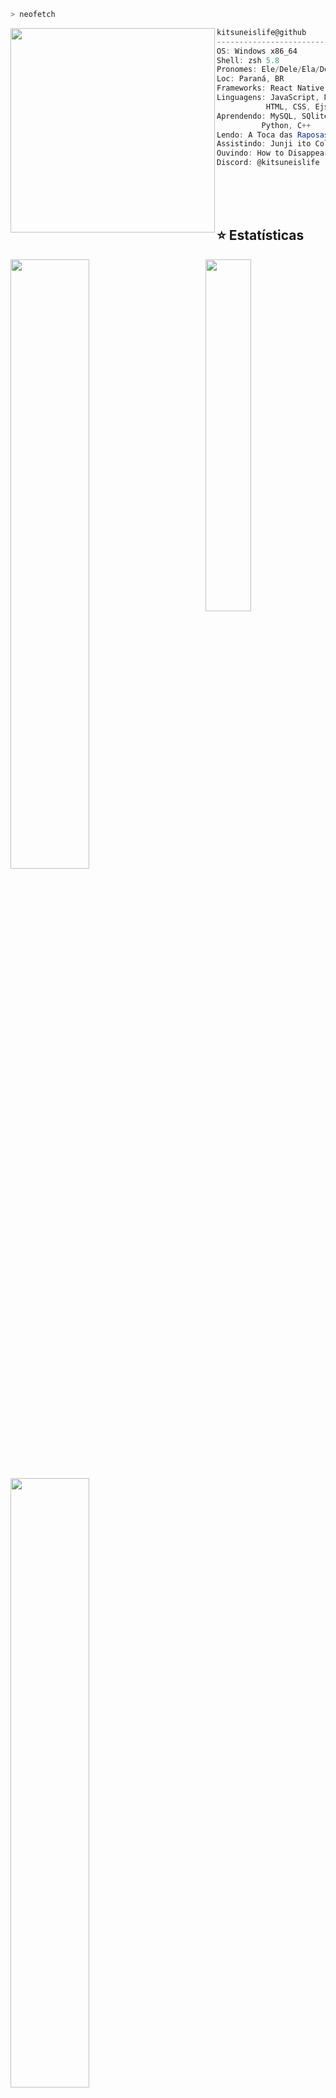 ```zsh
> neofetch
```

<img align="left" src="https://cdn.discordapp.com/attachments/786213920917422130/1145803097789190247/Ena_talking.gif?width=1000" width="327" /> 

```csharp
kitsuneislife@github
-------------------------
OS: Windows x86_64
Shell: zsh 5.8
Pronomes: Ele/Dele/Ela/Dela
Loc: Paraná, BR
Frameworks: React Native, Express
Linguagens: JavaScript, Node.js,
           HTML, CSS, Ejs
Aprendendo: MySQL, SQlite
          Python, C++
Lendo: A Toca das Raposas (Nora Sakavic)
Assistindo: Junji ito Collection
Ouvindo: How to Disappear
Discord: @kitsuneislife
```

<br><br><br>

## ⭐ Estatísticas

<img align="right" width="38%" src="https://images-wixmp-ed30a86b8c4ca887773594c2.wixmp.com/f/e7df560a-6370-4c90-bf45-730a73491bbb/dfxhkt9-31e79daf-1ee8-44b0-853a-7214b6addad2.png/v1/fit/w_828,h_1538/kafka_render__honkai__star_rail__by_criticalgalaxy_dfxhkt9-414w-2x.png?token=eyJ0eXAiOiJKV1QiLCJhbGciOiJIUzI1NiJ9.eyJzdWIiOiJ1cm46YXBwOjdlMGQxODg5ODIyNjQzNzNhNWYwZDQxNWVhMGQyNmUwIiwiaXNzIjoidXJuOmFwcDo3ZTBkMTg4OTgyMjY0MzczYTVmMGQ0MTVlYTBkMjZlMCIsIm9iaiI6W1t7ImhlaWdodCI6Ijw9Mjg0NyIsInBhdGgiOiJcL2ZcL2U3ZGY1NjBhLTYzNzAtNGM5MC1iZjQ1LTczMGE3MzQ5MWJiYlwvZGZ4aGt0OS0zMWU3OWRhZi0xZWU4LTQ0YjAtODUzYS03MjE0YjZhZGRhZDIucG5nIiwid2lkdGgiOiI8PTE1MzMifV1dLCJhdWQiOlsidXJuOnNlcnZpY2U6aW1hZ2Uub3BlcmF0aW9ucyJdfQ.ZBQ32_gWDXtRcp5LorfYxaCbncGnXiPjzazrMDwCsrs"/>

  <a href="https://github.com/kitsuneislife"><img width="50%" src="https://github-readme-stats.vercel.app/api?username=kitsuneislife&theme=radical&title_color=ff3068?"></a>
  <a href="https://github.com/kitsuneislife"><img width="50%" src="http://github-readme-streak-stats.herokuapp.com/?user=kitsuneislife&theme=radical&date_format=M%20j%5B%2C%20Y%5D&ring=ff3068&fire=ff3068&sideNums=ff3068"></a>

  <br><br><br><br><br><br><br><br><br><br><br><br>
## 🎮 Tente pressionar o botão e descer a página

<div style="background:white;">
<img src="https://toy.aoaoao.me/image" width="300"/> 

<br><a href="https://toy.aoaoao.me/control?button=2&callback=https://github.com/Giingu"><img src="https://raw.githubusercontent.com/Giingu/Giingu/main/images/blank.png" width="35"/><img src="https://raw.githubusercontent.com/Giingu/Giingu/main/images/up.png" width="35"/></a>
<br><a href="https://toy.aoaoao.me/control?button=1&callback=https://github.com/Giingu"><img src="https://raw.githubusercontent.com/Giingu/Giingu/main/images/left.png" width="35"/></a><img src="https://raw.githubusercontent.com/Giingu/Giingu/main/images/blank.png" width="35"/><a href="https://toy.aoaoao.me/control?button=0&callback=https://github.com/Giingu"><img src="https://raw.githubusercontent.com/Giingu/Giingu/main/images/right.png" width="35"/></a><img src="https://raw.githubusercontent.com/Giingu/Giingu/main/images/blank.png" width="35"/><img src="https://raw.githubusercontent.com/Giingu/Giingu/main/images/blank.png" width="35"/><img src="https://raw.githubusercontent.com/Giingu/Giingu/main/images/blank.png" width="35"/><a href="https://toy.aoaoao.me/control?button=5&callback=https://github.com/Giingu"><img src="https://raw.githubusercontent.com/Giingu/Giingu/main/images/B.png" width="35"/></a> <a href="https://toy.aoaoao.me/control?button=4&callback=https://github.com/Giingu"><img src="https://raw.githubusercontent.com/Giingu/Giingu/main/images/A.png" width="35"/></a>
<br><a href="https://toy.aoaoao.me/control?button=3&callback=https://github.com/Giingu"><img src="https://raw.githubusercontent.com/Giingu/Giingu/main/images/blank.png" width="35"/><img src="https://raw.githubusercontent.com/Giingu/Giingu/main/images/down.png" width="35"/></a>
<br><img src="https://raw.githubusercontent.com/Giingu/Giingu/main/images/blank.png" width="35"/><img src="https://raw.githubusercontent.com/Giingu/Giingu/main/images/blank.png" width="35"/><a href="https://toy.aoaoao.me/control?button=6&callback=https://github.com/Giingu"><img src="https://raw.githubusercontent.com/Giingu/Giingu/main/images/select.png" height="35"/></a> <a href="https://toy.aoaoao.me/control?button=7&callback=https://github.com/Giingu"><img src="https://raw.githubusercontent.com/Giingu/Giingu/main/images/start.png" height="35" /></a>
  </div>
  </div>
